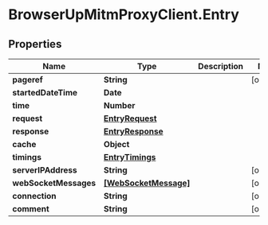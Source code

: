 # BrowserUpMitmProxyClient.Entry

## Properties

Name | Type | Description | Notes
------------ | ------------- | ------------- | -------------
**pageref** | **String** |  | [optional] 
**startedDateTime** | **Date** |  | 
**time** | **Number** |  | 
**request** | [**EntryRequest**](EntryRequest.md) |  | 
**response** | [**EntryResponse**](EntryResponse.md) |  | 
**cache** | **Object** |  | 
**timings** | [**EntryTimings**](EntryTimings.md) |  | 
**serverIPAddress** | **String** |  | [optional] 
**webSocketMessages** | [**[WebSocketMessage]**](WebSocketMessage.md) |  | [optional] 
**connection** | **String** |  | [optional] 
**comment** | **String** |  | [optional] 


